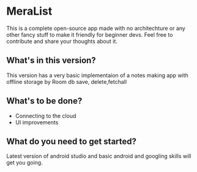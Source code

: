 # MeraList

This is a complete open-source app made with no architechture or any other fancy stuff to make it friendly for beginner devs.
Feel free to contribute and share your thoughts about it.

## What's in this version?
This version has a very basic implementaion of a notes making app with offline storage by Room db save, delete,fetchall

## What's to be done?
- Connecting to the cloud
- UI improvements

## What do you need to get started?
Latest version of android studio and basic android and googling skills will get you going.
